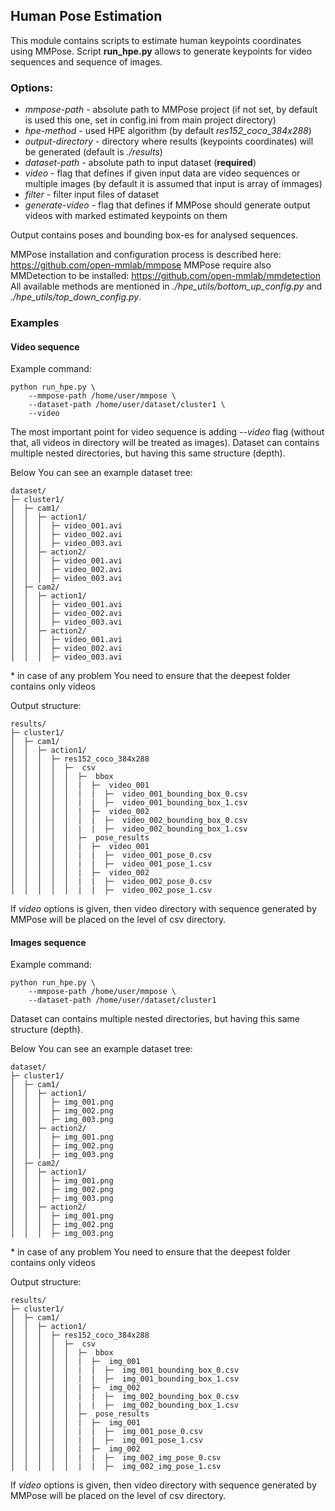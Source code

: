 ## Human Pose Estimation
This module contains scripts to estimate human keypoints coordinates using MMPose. 
Script **run_hpe.py** allows to generate keypoints for video sequences and sequence of images. 

### Options:
- *mmpose-path* - absolute path to MMPose project (if not set, by default is used this one, set in config.ini from main project directory)
- *hpe-method* - used HPE algorithm (by default *res152_coco_384x288*)
- *output-directory* - directory where results (keypoints coordinates) will be generated (default is *./results*)
- *dataset-path* - absolute path to input dataset (**required**)
- *video* - flag that defines if given input data are video sequences or multiple images (by default it is assumed that input is array of immages)
- *filter* - filter input files of dataset
- *generate-video*  - flag that defines if MMPose should generate output videos with marked estimated keypoints on them

Output contains poses and bounding box-es for analysed sequences. 

MMPose installation and configuration process is described here: https://github.com/open-mmlab/mmpose
MMPose require also MMDetection to be installed: https://github.com/open-mmlab/mmdetection
All available methods are mentioned in *./hpe_utils/bottom_up_config.py* and *./hpe_utils/top_down_config.py*.

### Examples

#### Video sequence

Example command:

```
python run_hpe.py \
    --mmpose-path /home/user/mmpose \
    --dataset-path /home/user/dataset/cluster1 \
    --video
```

The most important point for video sequence is adding *--video* flag (without that, all videos in directory will be treated as images).
Dataset can contains multiple nested directories, but having this same structure (depth).

Below You can see an example dataset tree:

```
dataset/
├─ cluster1/
│  ├─ cam1/
│  │  ├─ action1/
│  │  │  ├─ video_001.avi
│  │  │  ├─ video_002.avi
│  │  │  ├─ video_003.avi
│  │  ├─ action2/
│  │  │  ├─ video_001.avi
│  │  │  ├─ video_002.avi
│  │  │  ├─ video_003.avi
│  ├─ cam2/
│  │  ├─ action1/
│  │  │  ├─ video_001.avi
│  │  │  ├─ video_002.avi
│  │  │  ├─ video_003.avi
│  │  ├─ action2/
│  │  │  ├─ video_001.avi
│  │  │  ├─ video_002.avi
│  │  │  ├─ video_003.avi

```
\* in case of any problem You need to ensure that the deepest folder contains only videos

Output structure:

```
results/
├─ cluster1/
│  ├─ cam1/
│  │  ├─ action1/
│  │  │  ├─ res152_coco_384x288
│  │  │  │  ├─  csv
│  │  │  │  │  ├─  bbox
│  │  │  │  │  |  ├─  video_001
│  │  │  │  │  |  |  ├─  video_001_bounding_box_0.csv
│  │  │  │  │  |  |  ├─  video_001_bounding_box_1.csv
│  │  │  │  │  |  ├─  video_002
│  │  │  │  │  |  |  ├─  video_002_bounding_box_0.csv
│  │  │  │  │  |  |  ├─  video_002_bounding_box_1.csv
│  │  │  │  │  ├─  pose_results
│  │  │  │  │  |  ├─  video_001
│  │  │  │  │  |  |  ├─  video_001_pose_0.csv
│  │  │  │  │  |  |  ├─  video_001_pose_1.csv
│  │  │  │  │  |  ├─  video_002
│  │  │  │  │  |  |  ├─  video_002_pose_0.csv
│  │  │  │  │  |  |  ├─  video_002_pose_1.csv
```

If *video* options is given, then video directory with sequence generated by MMPose will be placed on the level of csv directory.

#### Images sequence

Example command:

```
python run_hpe.py \
    --mmpose-path /home/user/mmpose \
    --dataset-path /home/user/dataset/cluster1
```

Dataset can contains multiple nested directories, but having this same structure (depth).

Below You can see an example dataset tree:

```
dataset/
├─ cluster1/
│  ├─ cam1/
│  │  ├─ action1/
│  │  │  ├─ img_001.png
│  │  │  ├─ img_002.png
│  │  │  ├─ img_003.png
│  │  ├─ action2/
│  │  │  ├─ img_001.png
│  │  │  ├─ img_002.png
│  │  │  ├─ img_003.png
│  ├─ cam2/
│  │  ├─ action1/
│  │  │  ├─ img_001.png
│  │  │  ├─ img_002.png
│  │  │  ├─ img_003.png
│  │  ├─ action2/
│  │  │  ├─ img_001.png
│  │  │  ├─ img_002.png
│  │  │  ├─ img_003.png

```
\* in case of any problem You need to ensure that the deepest folder contains only videos


Output structure:


```
results/
├─ cluster1/
│  ├─ cam1/
│  │  ├─ action1/
│  │  │  ├─ res152_coco_384x288
│  │  │  │  ├─  csv
│  │  │  │  │  ├─  bbox
│  │  │  │  │  |  ├─  img_001
│  │  │  │  │  |  |  ├─  img_001_bounding_box_0.csv
│  │  │  │  │  |  |  ├─  img_001_bounding_box_1.csv
│  │  │  │  │  |  ├─  img_002
│  │  │  │  │  |  |  ├─  img_002_bounding_box_0.csv
│  │  │  │  │  |  |  ├─  img_002_bounding_box_1.csv
│  │  │  │  │  ├─  pose_results
│  │  │  │  │  |  ├─  img_001
│  │  │  │  │  |  |  ├─  img_001_pose_0.csv
│  │  │  │  │  |  |  ├─  img_001_pose_1.csv
│  │  │  │  │  |  ├─  img_002
│  │  │  │  │  |  |  ├─  img_002_img_pose_0.csv
│  │  │  │  │  |  |  ├─  img_002_img_pose_1.csv
```

If *video* options is given, then video directory with sequence generated by MMPose will be placed on the level of csv directory.